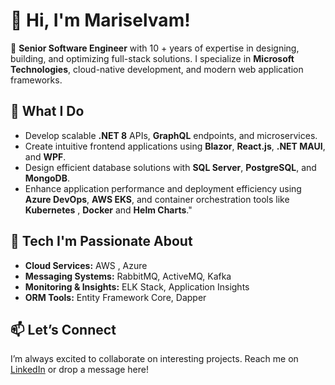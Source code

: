 # 👋 Hi, I'm Mariselvam!  

🎯 **Senior Software Engineer** with 10 + years of expertise in designing, building, and optimizing full-stack solutions. I specialize in **Microsoft Technologies**, cloud-native development, and modern web application frameworks.  

## 💼 What I Do  
- Develop scalable **.NET 8** APIs, **GraphQL** endpoints, and microservices.  
- Create intuitive frontend applications using **Blazor**, **React.js**, **.NET MAUI**, and **WPF**.  
- Design efficient database solutions with **SQL Server**, **PostgreSQL**, and **MongoDB**.  
- Enhance application performance and deployment efficiency using **Azure DevOps**, **AWS EKS**, and container orchestration tools like **Kubernetes** , **Docker** and **Helm Charts**."

## 🔧 Tech I'm Passionate About  
- **Cloud Services:** AWS , Azure
- **Messaging Systems:** RabbitMQ, ActiveMQ, Kafka  
- **Monitoring & Insights:** ELK Stack, Application Insights  
- **ORM Tools:** Entity Framework Core, Dapper  

## 📫 Let’s Connect  
I’m always excited to collaborate on interesting projects. Reach me on [LinkedIn](https://www.linkedin.com/in/mariselvam-m/) or drop a message here!  

